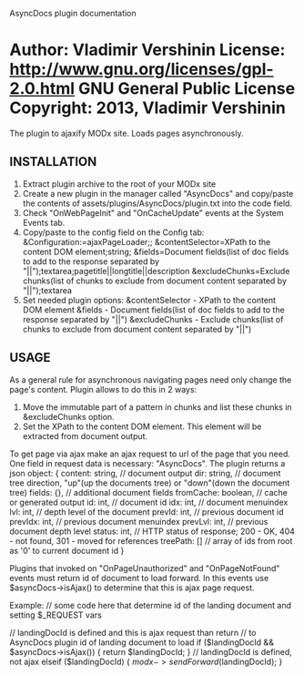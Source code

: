 AsyncDocs plugin documentation

Author: Vladimir Vershinin
License: http://www.gnu.org/licenses/gpl-2.0.html GNU General Public License
Copyright: 2013, Vladimir Vershinin
============================================================================

The plugin to ajaxify MODx site.
Loads pages asynchronously.


INSTALLATION
--------------------------------------------------------------------------
1. Extract plugin archive to the root of your MODx site
3. Create a new plugin in the manager called "AsyncDocs" and copy/paste the contents of assets/plugins/AsyncDocs/plugin.txt
into the code field.
4. Check "OnWebPageInit" and "OnCacheUpdate" events at the System Events tab.
5. Copy/paste to the config field on the Config tab:
    &Configuration:=ajaxPageLoader;; &contentSelector=XPath to the content DOM element;string; &fields=Document fields(list of doc fields to add to the response separated by "||");textarea;pagetitle||longtitle||description &excludeChunks=Exclude chunks(list of chunks to exclude from document content separated by "||");textarea
6. Set needed plugin options:
    &contentSelector - XPath to the content DOM element
    &fields - Document fields(list of doc fields to add to the response separated by "||")
    &excludeChunks - Exclude chunks(list of chunks to exclude from document content separated by "||")


USAGE
--------------------------------------------------------------------------
As a general rule for asynchronous navigating pages need only change the page's content.
Plugin allows to do this in 2 ways:
1. Move the immutable part of a pattern in chunks and list these chunks in &excludeChunks option.
2. Set the XPath to the content DOM element. This element will be extracted from document output.

To get page via ajax make an ajax request to url of the page that you need. One field
in request data is necessary: "AsyncDocs".
The plugin returns a json object:
{
    content: string,                // document output
    dir: string,                    // document tree direction, "up"(up the documents tree) or "down"(down the document tree)
    fields: {},                     // additional document fields
    fromCache: boolean,             // cache or generated output
    id: int,                        // document id
    idx: int,                       // document menuindex
    lvl: int,                       // depth level of the document
    prevId: int,                    // previous document id
    prevIdx: int,                   // previous document menuindex
    prevLvl: int,                   // previous document depth level
    status: int,                    // HTTP status of response; 200 - OK, 404 - not found, 301 - moved for references
    treePath: []                    // array of ids from root as '0' to current document id
}

Plugins that invoked on "OnPageUnauthorized" and "OnPageNotFound" events
must return id of document to load forward. In this events use $asyncDocs->isAjax() to
determine that this is ajax page request.

Example:
// some code here that determine id of the landing document and setting $_REQUEST vars

// landingDocId is defined and this is ajax request than return
// to AsyncDocs plugin id of landing document to load
if ($landingDocId && $asyncDocs->isAjax()) { 
    return $landingDocId; 
}
// landingDocId is defined, not ajax
elseif ($landingDocId) {
    $modx->sendForward($landingDocId);
}



